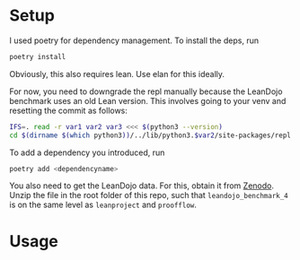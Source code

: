 # Setup

I used poetry for dependency management. To install the deps, run 
```bash
poetry install
```

Obviously, this also requires lean. Use elan for this ideally.

For now, you need to downgrade the repl manually because the LeanDojo benchmark uses an old Lean version. This involves going to your venv and resetting the commit as follows:
```bash
IFS=. read -r var1 var2 var3 <<< $(python3 --version)
cd $(dirname $(which python3))/../lib/python3.$var2/site-packages/repl && git checkout 4fc1e6d1dda170e8f0a6b698dd5f7e17a9cf52b4 && lake build
```

To add a dependency you introduced, run
```bash
poetry add <dependencyname>
```

You also need to get the LeanDojo data. For this, obtain it from [Zenodo](https://zenodo.org/records/12740403). Unzip the file in the root folder of this repo, such that `leandojo_benchmark_4` is on the same level as `leanproject` and `proofflow`. 

# Usage

